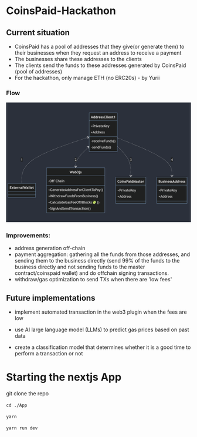 # CoinsPaid-Hackathon

## Current situation

- CoinsPaid has a pool of addresses that they give(or generate them) to their businesses when they request an address to receive a payment
- The businesses share these addresses to the clients
- The clients send the funds to these addresses generated by CoinsPaid (pool of addresses)
- For the hackathon, only manage ETH (no ERC20s) - by Yurii

### Flow

![alt text](image-1.png)

### Improvements:

- address generation off-chain
- payment aggregation: gathering all the funds from those addresses, and sending them to the business directly (send 99% of the funds to the business directly and not sending funds to the master contract/coinspaid wallet) and do offchain signing transactions.
- withdraw/gas optimization to send TXs when there are 'low fees'

## Future implementations

- implement automated transaction in the web3 plugin when the fees are low

- use AI large language model (LLMs) to predict gas prices based on past data

- create a classification model that determines whether it is a good time to perform a transaction or not

# Starting the nextjs App

git clone the repo

`cd ./App`

`yarn`

`yarn run dev`
